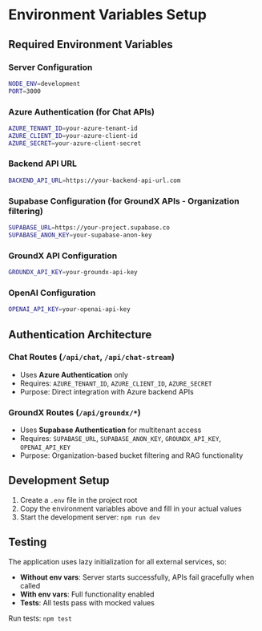 # Environment Variables Setup

## Required Environment Variables

### Server Configuration
```bash
NODE_ENV=development
PORT=3000
```

### Azure Authentication (for Chat APIs)
```bash
AZURE_TENANT_ID=your-azure-tenant-id
AZURE_CLIENT_ID=your-azure-client-id
AZURE_SECRET=your-azure-client-secret
```

### Backend API URL
```bash
BACKEND_API_URL=https://your-backend-api-url.com
```

### Supabase Configuration (for GroundX APIs - Organization filtering)
```bash
SUPABASE_URL=https://your-project.supabase.co
SUPABASE_ANON_KEY=your-supabase-anon-key
```

### GroundX API Configuration
```bash
GROUNDX_API_KEY=your-groundx-api-key
```

### OpenAI Configuration
```bash
OPENAI_API_KEY=your-openai-api-key
```

## Authentication Architecture

### Chat Routes (`/api/chat`, `/api/chat-stream`)
- Uses **Azure Authentication** only
- Requires: `AZURE_TENANT_ID`, `AZURE_CLIENT_ID`, `AZURE_SECRET`
- Purpose: Direct integration with Azure backend APIs

### GroundX Routes (`/api/groundx/*`)
- Uses **Supabase Authentication** for multitenant access
- Requires: `SUPABASE_URL`, `SUPABASE_ANON_KEY`, `GROUNDX_API_KEY`, `OPENAI_API_KEY`
- Purpose: Organization-based bucket filtering and RAG functionality

## Development Setup

1. Create a `.env` file in the project root
2. Copy the environment variables above and fill in your actual values
3. Start the development server: `npm run dev`

## Testing

The application uses lazy initialization for all external services, so:
- **Without env vars**: Server starts successfully, APIs fail gracefully when called
- **With env vars**: Full functionality enabled
- **Tests**: All tests pass with mocked values

Run tests: `npm test` 